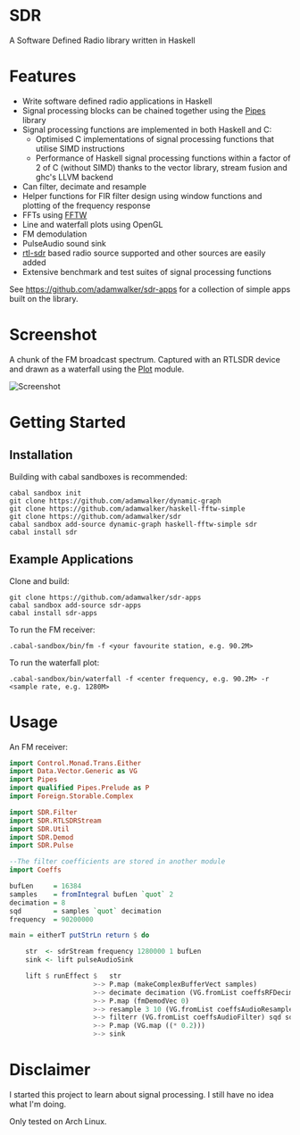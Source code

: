 # SDR

A Software Defined Radio library written in Haskell

# Features
* Write software defined radio applications in Haskell
* Signal processing blocks can be chained together using the [Pipes](https://hackage.haskell.org/package/pipes) library
* Signal processing functions are implemented in both Haskell and C:
    * Optimised C implementations of signal processing functions that utilise SIMD instructions
    * Performance of Haskell signal processing functions within a factor of 2 of C (without SIMD) thanks to the vector library, stream fusion and ghc's LLVM backend
* Can filter, decimate and resample
* Helper functions for FIR filter design using window functions and plotting of the frequency response 
* FFTs using [FFTW](http://www.fftw.org)
* Line and waterfall plots using OpenGL
* FM demodulation
* PulseAudio sound sink
* [rtl-sdr](http://sdr.osmocom.org/trac/wiki/rtl-sdr) based radio source supported and other sources are easily added
* Extensive benchmark and test suites of signal processing functions

See https://github.com/adamwalker/sdr-apps for a collection of simple apps built on the library.

# Screenshot
A chunk of the FM broadcast spectrum. Captured with an RTLSDR device and drawn as a waterfall using the [Plot](https://github.com/adamwalker/sdr/blob/master/hs_sources/SDR/Plot.hs) module.

![Screenshot](../screenshots/screenshots/screenshot.png?raw=true)


# Getting Started

## Installation
Building with cabal sandboxes is recommended:

```
cabal sandbox init
git clone https://github.com/adamwalker/dynamic-graph
git clone https://github.com/adamwalker/haskell-fftw-simple
git clone https://github.com/adamwalker/sdr
cabal sandbox add-source dynamic-graph haskell-fftw-simple sdr
cabal install sdr
```

## Example Applications
Clone and build:

```
git clone https://github.com/adamwalker/sdr-apps  
cabal sandbox add-source sdr-apps
cabal install sdr-apps
```

To run the FM receiver:
```
.cabal-sandbox/bin/fm -f <your favourite station, e.g. 90.2M>  
```

To run the waterfall plot:
```
.cabal-sandbox/bin/waterfall -f <center frequency, e.g. 90.2M> -r <sample rate, e.g. 1280M>
```

# Usage

An FM receiver:

```haskell
import Control.Monad.Trans.Either
import Data.Vector.Generic as VG 
import Pipes
import qualified Pipes.Prelude as P
import Foreign.Storable.Complex

import SDR.Filter 
import SDR.RTLSDRStream
import SDR.Util
import SDR.Demod
import SDR.Pulse

--The filter coefficients are stored in another module
import Coeffs

bufLen     = 16384
samples    = fromIntegral bufLen `quot` 2
decimation = 8
sqd        = samples `quot` decimation
frequency  = 90200000

main = eitherT putStrLn return $ do

    str  <- sdrStream frequency 1280000 1 bufLen
    sink <- lift pulseAudioSink 

    lift $ runEffect $   str 
                     >-> P.map (makeComplexBufferVect samples) 
                     >-> decimate decimation (VG.fromList coeffsRFDecim) samples sqd 
                     >-> P.map (fmDemodVec 0) 
                     >-> resample 3 10 (VG.fromList coeffsAudioResampler) sqd sqd 
                     >-> filterr (VG.fromList coeffsAudioFilter) sqd sqd
                     >-> P.map (VG.map ((* 0.2))) 
                     >-> sink
```

# Disclaimer
I started this project to learn about signal processing. I still have no idea what I'm doing.

Only tested on Arch Linux.
